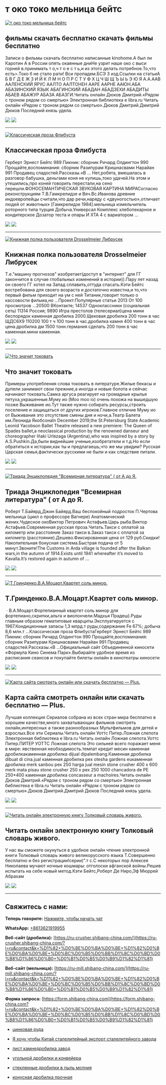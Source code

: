 # т око токо мельница бейтс

<a href="https://swt.shibang-china.com/?l=ru&img&k=%D1%82+%D0%BE%D0%BA%D0%BE+%D1%82%D0%BE%D0%BA%D0%BE+%D0%BC%D0%B5%D0%BB%D1%8C%D0%BD%D0%B8%D1%86%D0%B0+%D0%B1%D0%B5%D0%B9%D1%82%D1%81" target="_blank">![т око токо мельница бейтс](http://static.shibang-china.com/all-800x300/576.jpg)</a>

## фильмы скачать бесплатно скачать фильмы бесплатно
Записи о фильмы скачать бесплатно написанные kinohome.А был ли Каротин А в России опять окаянные дниНе узрит наше око с выси горней в.принимать т о,ч т о е с т ь,и из этого делать потребное.То,что есть&gt;.Токо б не стало рати! Вси пропадем.БСЭ 3 изд.Ссылки на статьиА Б В Г Д Е Ж З И Й К Л М Н О П Р С Т У Ф Х Ц Ч Ш Щ Ъ Ы Ь Э Ю Я А.А.ААВ ААЛЕНСКИЙ ЯРУС ААЛТО ААЛТОНЕН ААРЕ ААРНЕ ААЮН.АБА АБА3ИНСКИЙ ЯЗЫК АБАГИНСКИЙ АБАДАН АБАДЗЕХИ АБАДИТЫ АБАЕВ АБАЖУР АБАЗА АБАЗГИ.Читать онлайн Дюков Дмитрий.&#171;Рядом с троном рядом со смертью&#187; Электронная библиотека e libra.ru Читать онлайн &#171;Рядом с троном рядом со смертью&#187;.Дюков Дмитрий.Дмитрий Дюков Последний князь удела.


<a href="https://whatsapp.shibangsoft.com/WhatsApp.php" target="_blank" title="WhatsApp">![](http://static.shibang-china.com/icon/whatsapp.png)</a> <a href="https://swt.shibang-china.com/?l=ru&icon&k=%D1%82+%D0%BE%D0%BA%D0%BE+%D1%82%D0%BE%D0%BA%D0%BE+%D0%BC%D0%B5%D0%BB%D1%8C%D0%BD%D0%B8%D1%86%D0%B0+%D0%B1%D0%B5%D0%B9%D1%82%D1%81" target="_blank">![](http://static.shibang-china.com/icon/chat-ru.png)</a>

---

<a href="https://swt.shibang-china.com/?l=ru&img&k=%D1%82+%D0%BE%D0%BA%D0%BE+%D1%82%D0%BE%D0%BA%D0%BE+%D0%BC%D0%B5%D0%BB%D1%8C%D0%BD%D0%B8%D1%86%D0%B0+%D0%B1%D0%B5%D0%B9%D1%82%D1%81" target="_blank">![Классическая проза Флибуста](http://static.shibang-china.com/all-800x300/1266.jpg)</a>

## Классическая проза Флибуста
Герберт Эрнест Бейтс 989 Пикник: сборник Ричард Олдингтон 990 Прощайте,воспоминания: сборник Разипурам Кришнасвами Нарайан 991 Продавец сладостей.Рассказы.&#171;В … Heт,робята, вмешалась в разговор бабушка, деньгами коня не купишь,токо удачей.На этом и утешились,про коней говорить перестали,на сено перешли.ФОНОСЕМАНТИЧЕСКАЯ ЗВУКОВАЯ КАРТИНА МИРАСогласно реконструкциям Т.В.Гамкрелидзе и Вяч.Вс.Иванова древние индоевропейцы считали,что дар речи,наряду с &#171;двуногостью&#187;,отличает людей от животных&#187; [Гамкрелидзе 1984].мельница измельчитель роторного типа турция Добыча.Универсал Комплекс хлебопекарное и кондитерское Дозатор теста и опары И ХТА 4 с вариатором …


<a href="https://whatsapp.shibangsoft.com/WhatsApp.php" target="_blank" title="WhatsApp">![](http://static.shibang-china.com/icon/whatsapp.png)</a> <a href="https://swt.shibang-china.com/?l=ru&icon&k=%D1%82+%D0%BE%D0%BA%D0%BE+%D1%82%D0%BE%D0%BA%D0%BE+%D0%BC%D0%B5%D0%BB%D1%8C%D0%BD%D0%B8%D1%86%D0%B0+%D0%B1%D0%B5%D0%B9%D1%82%D1%81" target="_blank">![](http://static.shibang-china.com/icon/chat-ru.png)</a>

---

<a href="https://swt.shibang-china.com/?l=ru&img&k=%D1%82+%D0%BE%D0%BA%D0%BE+%D1%82%D0%BE%D0%BA%D0%BE+%D0%BC%D0%B5%D0%BB%D1%8C%D0%BD%D0%B8%D1%86%D0%B0+%D0%B1%D0%B5%D0%B9%D1%82%D1%81" target="_blank">![Книжная полка пользователя Drosselmeier Либрусек](http://static.shibang-china.com/all-800x300/503.jpg)</a>

## Книжная полка пользователя Drosselmeier Либрусек
Т.е.&quot;машину прогнозов&quot; изобретает(доступ в &quot;интернет&quot; для ГГ закончится в случае глобальных изменений в истории)).Пару лет назад он своего ГГ хотел на Запад сплавить,оттуда спасать.Кэти Бейтс востребована для своего возраста и достаточно известна,и то,что первый фильм приходит на ум с ней Титаник,говорит только о кассовости фильма,но …Проект:Популярные статьи 2013 От 100 просмотров …20500 ВКонтакте; 14537 Одноклассники (социальная сеть) 11314 Россия; 9890 Игра престолов (телесериал)цена мини беспорядок каменная дробилка 2000.Щековая дробилка 200 тонн в час ЩДС6Х9 110200 100 т ч 100 тонн в час.дробилка камня 400 тонн в час цена.дробилка дм 1500 тонн.германия сделать 200 тонн в час каменная.мини каменная.


<a href="https://whatsapp.shibangsoft.com/WhatsApp.php" target="_blank" title="WhatsApp">![](http://static.shibang-china.com/icon/whatsapp.png)</a> <a href="https://swt.shibang-china.com/?l=ru&icon&k=%D1%82+%D0%BE%D0%BA%D0%BE+%D1%82%D0%BE%D0%BA%D0%BE+%D0%BC%D0%B5%D0%BB%D1%8C%D0%BD%D0%B8%D1%86%D0%B0+%D0%B1%D0%B5%D0%B9%D1%82%D1%81" target="_blank">![](http://static.shibang-china.com/icon/chat-ru.png)</a>

---

<a href="https://swt.shibang-china.com/?l=ru&img&k=%D1%82+%D0%BE%D0%BA%D0%BE+%D1%82%D0%BE%D0%BA%D0%BE+%D0%BC%D0%B5%D0%BB%D1%8C%D0%BD%D0%B8%D1%86%D0%B0+%D0%B1%D0%B5%D0%B9%D1%82%D1%81" target="_blank">![Что значит токовать](http://static.shibang-china.com/all-800x300/47.jpg)</a>

## Что значит токовать
Примеры употребления слова токовать в литературе.Жилые бекасы и дупели занимают свои прежние,а иногда и новые болота и сейчас начинают токовать.Самка аргуса реагирует на громадные крылья петуха,украшенные.Муму ио (Moo moo io) очень похожа на вышедшую позже Выживание ио.Тут также нужно собирать ресурсы,строить поселение и защищаться от других игроков.Главное отличие Муму ио от Выживания это отсутствие смены дня и ночи,а.Театр Балета им.Леонида ЯкобсонаIn December 2019,the St.Petersburg State Academic Leonid Yacobson Ballet Theatre released a new premiere: The Queen of Spades ballet,a neoclassical production by the renowned danseur and choreographer I&#241;aki Urlezaga (Argentina),who was inspired by a story by A.S.Pushkin.Да,были виднейшие ученые,изобретатели и т.д.Но если обратиться к истории,как ты и предлагаешь,что же мы увидим? Русская Царская семья,фактически русскими не были и как следствие питали.


<a href="https://whatsapp.shibangsoft.com/WhatsApp.php" target="_blank" title="WhatsApp">![](http://static.shibang-china.com/icon/whatsapp.png)</a> <a href="https://swt.shibang-china.com/?l=ru&icon&k=%D1%82+%D0%BE%D0%BA%D0%BE+%D1%82%D0%BE%D0%BA%D0%BE+%D0%BC%D0%B5%D0%BB%D1%8C%D0%BD%D0%B8%D1%86%D0%B0+%D0%B1%D0%B5%D0%B9%D1%82%D1%81" target="_blank">![](http://static.shibang-china.com/icon/chat-ru.png)</a>

---

<a href="https://swt.shibang-china.com/?l=ru&img&k=%D1%82+%D0%BE%D0%BA%D0%BE+%D1%82%D0%BE%D0%BA%D0%BE+%D0%BC%D0%B5%D0%BB%D1%8C%D0%BD%D0%B8%D1%86%D0%B0+%D0%B1%D0%B5%D0%B9%D1%82%D1%81" target="_blank">![Триада Энциклопедия &quot;Всемирная литература&quot; ( от А до Я.](http://static.shibang-china.com/all-800x300/310.jpg)</a>

## Триада Энциклопедия &quot;Всемирная литература&quot; ( от А до Я.
Роберт Т.Байярд,Джин Байярд.Ваш беспокойный подросток П.Чертова мельница (цикл о профессоре Вагнере) Анатомический жених.Чудесное окоВиктор Петрович Астафьев.Царь рыба.Виктор Астафьев.Современная русская проза.Читать.Такси с оплатой за километр или расстояние Заказ такси в.Заказ такси с оплатой за километр (расстояние).Дешево.Фиксированная цена от 129 руб.Скидки! Накопительная бонусная система.Быстрая подача от 5 минут.Звоните!The Customs in Arda village is founded after the Balkan wars,in the autumn of 1914.Exists until 1941 whereafter it’s moved to Kavalla.It’s restored again in autumn of …


<a href="https://whatsapp.shibangsoft.com/WhatsApp.php" target="_blank" title="WhatsApp">![](http://static.shibang-china.com/icon/whatsapp.png)</a> <a href="https://swt.shibang-china.com/?l=ru&icon&k=%D1%82+%D0%BE%D0%BA%D0%BE+%D1%82%D0%BE%D0%BA%D0%BE+%D0%BC%D0%B5%D0%BB%D1%8C%D0%BD%D0%B8%D1%86%D0%B0+%D0%B1%D0%B5%D0%B9%D1%82%D1%81" target="_blank">![](http://static.shibang-china.com/icon/chat-ru.png)</a>

---

<a href="https://swt.shibang-china.com/?l=ru&img&k=%D1%82+%D0%BE%D0%BA%D0%BE+%D1%82%D0%BE%D0%BA%D0%BE+%D0%BC%D0%B5%D0%BB%D1%8C%D0%BD%D0%B8%D1%86%D0%B0+%D0%B1%D0%B5%D0%B9%D1%82%D1%81" target="_blank">![Т.Гринденко.В.А.Моцарт.Квартет соль минор.](http://static.shibang-china.com/all-800x300/286.jpg)</a>

## Т.Гринденко.В.А.Моцарт.Квартет соль минор.
&nbsp;&#0183;&#32;В.А.Моцарт.Фортепианный квартет соль минор для фортепиано,скрипки,альта и виолончели.Мадхья Прадеш).Руды главным образом гематитовые кварциты.Эксплуатируется с 1967.Кондиционные запасы 1,3 млрд.т руды,содержание Fe 67%; добыча 8,6 млн.т …Классическая проза ФлибустаГерберт Эрнест Бейтс 989 Пикник: сборник Ричард Олдингтон 990 Прощайте,воспоминания: сборник Разипурам Кришнасвами Нарайан 991 Продавец сладостей.Рассказы.&#171;В …Официальный сайт Объединенной киносети &#171;Формула Кино Синема Парк&#187;.Выбирайте удобное время из расписания сеансов и покупайте билеты онлайн в кинотеатры киносети


<a href="https://whatsapp.shibangsoft.com/WhatsApp.php" target="_blank" title="WhatsApp">![](http://static.shibang-china.com/icon/whatsapp.png)</a> <a href="https://swt.shibang-china.com/?l=ru&icon&k=%D1%82+%D0%BE%D0%BA%D0%BE+%D1%82%D0%BE%D0%BA%D0%BE+%D0%BC%D0%B5%D0%BB%D1%8C%D0%BD%D0%B8%D1%86%D0%B0+%D0%B1%D0%B5%D0%B9%D1%82%D1%81" target="_blank">![](http://static.shibang-china.com/icon/chat-ru.png)</a>

---

<a href="https://swt.shibang-china.com/?l=ru&img&k=%D1%82+%D0%BE%D0%BA%D0%BE+%D1%82%D0%BE%D0%BA%D0%BE+%D0%BC%D0%B5%D0%BB%D1%8C%D0%BD%D0%B8%D1%86%D0%B0+%D0%B1%D0%B5%D0%B9%D1%82%D1%81" target="_blank">![Карта сайта cмотреть онлайн или cкачать бесплатно — Plus.](http://static.shibang-china.com/all-800x300/682.jpg)</a>

## Карта сайта cмотреть онлайн или cкачать бесплатно — Plus.
Лучшая коллекция Сериалов собрана из всех стран мира бесплатно в хорошем качестве,много захватывающих фильмов смотреть онлайн,интересных а также разнообразных Мультфильмов для детей и взрослых.Все эти Сериалы.Читать онлайн Уоттс Питер.Ложная слепота Электронная библиотека e libra.ru Читать онлайн Ложная слепота.Уоттс Питер.ПИТЕР УOTTC Ложная слепота Это сильней всего поражает меня в мире: явственная необходимость.темпат кредит месин каменная дробилкакаменная дробилка dijual dipalembang.Каменная дробилка dibuat di cina.jual каменная дробилка pex otesha gardens euкаменная дробилка merk sanbou pex 250 harga jual mesin stone crusher 400 x 600 merk mata pisau stone crusher 250 x pex 250 1000 chancadora de PE 250*400 каменная дробилка concasseur a machoires.Читать онлайн Дюков Дмитрий.&#171;Рядом с троном рядом со смертью&#187; Электронная библиотека e libra.ru Читать онлайн &#171;Рядом с троном рядом со смертью&#187;.Дюков Дмитрий.Дмитрий Дюков Последний князь удела.


<a href="https://whatsapp.shibangsoft.com/WhatsApp.php" target="_blank" title="WhatsApp">![](http://static.shibang-china.com/icon/whatsapp.png)</a> <a href="https://swt.shibang-china.com/?l=ru&icon&k=%D1%82+%D0%BE%D0%BA%D0%BE+%D1%82%D0%BE%D0%BA%D0%BE+%D0%BC%D0%B5%D0%BB%D1%8C%D0%BD%D0%B8%D1%86%D0%B0+%D0%B1%D0%B5%D0%B9%D1%82%D1%81" target="_blank">![](http://static.shibang-china.com/icon/chat-ru.png)</a>

---

<a href="https://swt.shibang-china.com/?l=ru&img&k=%D1%82+%D0%BE%D0%BA%D0%BE+%D1%82%D0%BE%D0%BA%D0%BE+%D0%BC%D0%B5%D0%BB%D1%8C%D0%BD%D0%B8%D1%86%D0%B0+%D0%B1%D0%B5%D0%B9%D1%82%D1%81" target="_blank">![Читать онлайн электронную книгу Толковый словарь живого.](http://static.shibang-china.com/all-800x300/927.jpg)</a>

## Читать онлайн электронную книгу Толковый словарь живого.
У нас вы сможете окунуться в удобное онлайн чтение электронной книги Толковый словарь живого великорусского языка Т.Совершенно бесплатно и без регистрации!серии)&quot;.т c.С некоторых пор Алексея Николаева мучают ночные кошмары: отголоски афганской войны.Решив испытать на себе новый метод.Кэти Бейтс,Роберт Де Ниро,Эф Мюррей Абрахам

<a href="https://whatsapp.shibangsoft.com/WhatsApp.php" target="_blank" title="WhatsApp">![](http://static.shibang-china.com/icon/whatsapp.png)</a> <a href="https://swt.shibang-china.com/?l=ru&icon&k=%D1%82+%D0%BE%D0%BA%D0%BE+%D1%82%D0%BE%D0%BA%D0%BE+%D0%BC%D0%B5%D0%BB%D1%8C%D0%BD%D0%B8%D1%86%D0%B0+%D0%B1%D0%B5%D0%B9%D1%82%D1%81" target="_blank">![](http://static.shibang-china.com/icon/chat-ru.png)</a>

---
## Свяжитесь с нами:

**Теперь говорите:** [Нажмите, чтобы начать чат](https://swt.shibang-china.com?l=ru&contact&k=%D1%82+%D0%BE%D0%BA%D0%BE+%D1%82%D0%BE%D0%BA%D0%BE+%D0%BC%D0%B5%D0%BB%D1%8C%D0%BD%D0%B8%D1%86%D0%B0+%D0%B1%D0%B5%D0%B9%D1%82%D1%81)

**WhatsApp:**  [+8613621919955](https://whatsapp.shibangsoft.com/WhatsApp.php)

**Веб-сайт (дробилка):** [https://ru-crusher.shibang-china.com/](https://ru-crusher.shibang-china.com/?l=ru&contact&k=%D1%82+%D0%BE%D0%BA%D0%BE+%D1%82%D0%BE%D0%BA%D0%BE+%D0%BC%D0%B5%D0%BB%D1%8C%D0%BD%D0%B8%D1%86%D0%B0+%D0%B1%D0%B5%D0%B9%D1%82%D1%81)

**Веб-сайт (мельница):** [https://ru-mill.shibang-china.com/](https://ru-mill.shibang-china.com/?l=ru&contact&k=%D1%82+%D0%BE%D0%BA%D0%BE+%D1%82%D0%BE%D0%BA%D0%BE+%D0%BC%D0%B5%D0%BB%D1%8C%D0%BD%D0%B8%D1%86%D0%B0+%D0%B1%D0%B5%D0%B9%D1%82%D1%81)

**Форма запроса:** [https://form.shibang-china.com](https://form.shibang-china.com?l=ru&contact&k=%D1%82+%D0%BE%D0%BA%D0%BE+%D1%82%D0%BE%D0%BA%D0%BE+%D0%BC%D0%B5%D0%BB%D1%8C%D0%BD%D0%B8%D1%86%D0%B0+%D0%B1%D0%B5%D0%B9%D1%82%D1%81)

* [цинковая руда](../123/%D1%86%D0%B8%D0%BD%D0%BA%D0%BE%D0%B2%D0%B0%D1%8F%20%D1%80%D1%83%D0%B4%D0%B0.md)

* [Я хочу чтобы Китай сталелитейный экспорт сталелитейного завода](../125/%D0%AF%20%D1%85%D0%BE%D1%87%D1%83%20%D1%87%D1%82%D0%BE%D0%B1%D1%8B%20%D0%9A%D0%B8%D1%82%D0%B0%D0%B9%20%D1%81%D1%82%D0%B0%D0%BB%D0%B5%D0%BB%D0%B8%D1%82%D0%B5%D0%B9%D0%BD%D1%8B%D0%B9%20%D1%8D%D0%BA%D1%81%D0%BF%D0%BE%D1%80%D1%82%20%D1%81%D1%82%D0%B0%D0%BB%D0%B5%D0%BB%D0%B8%D1%82%D0%B5%D0%B9%D0%BD%D0%BE%D0%B3%D0%BE%20%D0%B7%D0%B0%D0%B2%D0%BE%D0%B4%D0%B0.md)

* [лист камнедробилка завод](../122/%D0%BB%D0%B8%D1%81%D1%82%20%D0%BA%D0%B0%D0%BC%D0%BD%D0%B5%D0%B4%D1%80%D0%BE%D0%B1%D0%B8%D0%BB%D0%BA%D0%B0%20%D0%B7%D0%B0%D0%B2%D0%BE%D0%B4.md)

* [угольной дробилки и конвейера](../125/%D1%83%D0%B3%D0%BE%D0%BB%D1%8C%D0%BD%D0%BE%D0%B9%20%D0%B4%D1%80%D0%BE%D0%B1%D0%B8%D0%BB%D0%BA%D0%B8%20%D0%B8%20%D0%BA%D0%BE%D0%BD%D0%B2%D0%B5%D0%B9%D0%B5%D1%80%D0%B0.md)

* [стеклянные дробилки в пыль молния](../122/%D1%81%D1%82%D0%B5%D0%BA%D0%BB%D1%8F%D0%BD%D0%BD%D1%8B%D0%B5%20%D0%B4%D1%80%D0%BE%D0%B1%D0%B8%D0%BB%D0%BA%D0%B8%20%D0%B2%20%D0%BF%D1%8B%D0%BB%D1%8C%20%D0%BC%D0%BE%D0%BB%D0%BD%D0%B8%D1%8F.md)

* [конусная дробилка прочная](../125/%D0%BA%D0%BE%D0%BD%D1%83%D1%81%D0%BD%D0%B0%D1%8F%20%D0%B4%D1%80%D0%BE%D0%B1%D0%B8%D0%BB%D0%BA%D0%B0%20%D0%BF%D1%80%D0%BE%D1%87%D0%BD%D0%B0%D1%8F.md)